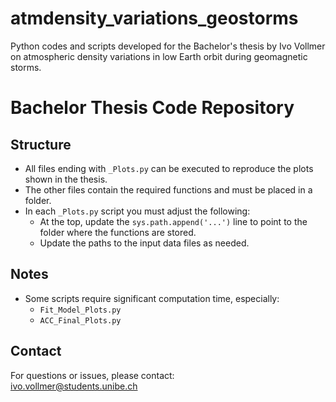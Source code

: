 # atmdensity_variations_geostorms
Python codes and scripts developed for the Bachelor's thesis by Ivo Vollmer on atmospheric density variations in low Earth orbit during geomagnetic storms.

# Bachelor Thesis Code Repository

## Structure
- All files ending with `_Plots.py` can be executed to reproduce the plots shown in the thesis.
- The other files contain the required functions and must be placed in a folder.
- In each `_Plots.py` script you must adjust the following:
  - At the top, update the `sys.path.append('...')` line to point to the folder where the functions are stored.
  - Update the paths to the input data files as needed.

## Notes
- Some scripts require significant computation time, especially:
  - `Fit_Model_Plots.py`
  - `ACC_Final_Plots.py`

## Contact
For questions or issues, please contact:  
ivo.vollmer@students.unibe.ch
